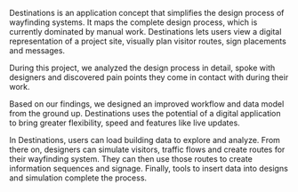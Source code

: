 Destinations is an application concept that simplifies the design process of wayfinding systems. It maps the complete design process, which is currently dominated by manual work. Destinations lets users view a digital representation of a project site, visually plan visitor routes, sign placements and messages. 

During this project, we analyzed the design process in detail, spoke with designers and discovered pain points they come in contact with during their work. 

Based on our findings, we designed an improved workflow and data model from the ground up. Destinations uses the potential of a digital application to bring greater flexibility, speed and features like live updates.

In Destinations, users can load building data to explore and analyze. From there on, designers can simulate visitors, traffic flows and create routes for their wayfinding system. They can then use those routes to create information sequences and signage. Finally, tools to insert data into designs and simulation complete the process. 